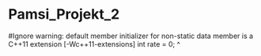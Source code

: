 # Pamsi_Projekt_2
#Ignore warning: default member initializer for non-static data member is a C++11 extension [-Wc++11-extensions]
        int rate = 0;
                 ^

